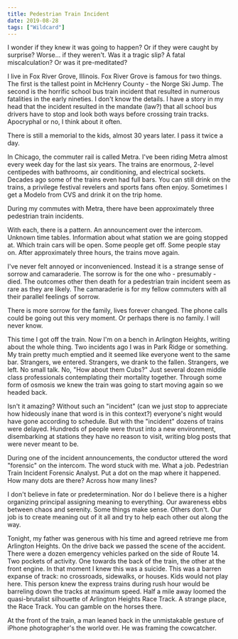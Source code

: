 ```yaml
---
title: Pedestrian Train Incident
date: 2019-08-28
tags: ["Wildcard"]
---
```


I wonder if they knew it was going to happen? Or if they were caught by surprise? Worse... if they weren't. Was it a tragic slip? A fatal miscalculation? Or was it pre-meditated?

<!--x-->

I live in Fox River Grove, Illinois. Fox River Grove is famous for two things. The first is the tallest point in McHenry County - the Norge Ski Jump. The second is the horrific school bus train incident that resulted in numerous fatalities in the early nineties. I don't know the details. I have a story in my head that the incident resulted in the mandate (law?) that all school bus drivers have to stop and look both ways before crossing train tracks. Apocryphal or no, I think about it often.

There is still a memorial to the kids, almost 30 years later. I pass it twice a day.

In Chicago, the commuter rail is called Metra. I've been riding Metra almost every week day for the last six years. The trains are enormous, 2-level centipedes with bathrooms, air conditioning, and electrical sockets. Decades ago some of the trains even had full bars. You can still drink on the trains, a privilege festival revelers and sports fans often enjoy. Sometimes I get a Modelo from CVS and drink it on the trip home.

During my commutes with Metra, there have been approximately three pedestrian train incidents.

With each, there is a pattern. An announcement over the intercom. Unknown time tables. Information about what station we are going stopped at. Which train cars will be open. Some people get off. Some people stay on. After approximately three hours, the trains move again.

I've never felt annoyed or inconvenienced. Instead it is a strange sense of sorrow and camaraderie. The sorrow is for the one who - presumably - died. The outcomes other then death for a pedestrian train incident seem as rare as they are likely. The camaraderie is for my fellow commuters with all their parallel feelings of sorrow.

There is more sorrow for the family, lives forever changed. The phone calls could be going out this very moment. Or perhaps there is no family. I will never know.

This time I got off the train. Now I'm on a bench in Arlington Heights, writing about the whole thing. Two incidents ago I was in Park Ridge or something. My train pretty much emptied and it seemed like everyone went to the same bar. Strangers, we entered. Strangers, we drank to the fallen. Strangers, we left. No small talk. No, "How about them Cubs?" Just several dozen middle class professionals contemplating their mortality together. Through some form of osmosis we knew the train was going to start moving again so we headed back.

Isn't it amazing? Without such an "incident" (can we just stop to appreciate how hideously inane that word is in this context?) everyone's night would have gone according to schedule. But with the "incident" dozens of trains were delayed. Hundreds of people were thrust into a new environment, disembarking at stations they have no reason to visit, writing blog posts that were never meant to be.

During one of the incident announcements, the conductor uttered the word "forensic" on the intercom. The word stuck with me. What a job. Pedestrian Train Incident Forensic Analyst. Put a dot on the map where it happened. How many dots are there? Across how many lines?

I don't believe in fate or predetermination. Nor do I believe there is a higher organizing principal assigning meaning to everything. Our awareness ebbs between chaos and serenity. Some things make sense. Others don't. Our job is to create meaning out of it all and try to help each other out along the way.

Tonight, my father was generous with his time and agreed retrieve me from Arlington Heights. On the drive back we passed the scene of the accident. There were a dozen emergency vehicles parked on the side of Route 14. Two pockets of activity. One towards the back of the train, the other at the front engine. In that moment I knew this was a suicide. This was a barren expanse of track: no crossroads, sidewalks, or houses. Kids would not play here. This person knew the express trains during rush hour would be barreling down the tracks at maximum speed. Half a mile away loomed the quasi-brutalist silhouette of Arlington Heights Race Track. A strange place, the Race Track. You can gamble on the horses there.

At the front of the train, a man leaned back in the unmistakable gesture of iPhone photographer's the world over. He was framing the cowcatcher.
